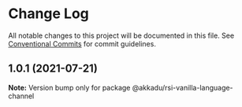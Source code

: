 # Change Log

All notable changes to this project will be documented in this file.
See [Conventional Commits](https://conventionalcommits.org) for commit guidelines.

## 1.0.1 (2021-07-21)

**Note:** Version bump only for package @akkadu/rsi-vanilla-language-channel
